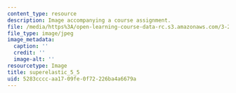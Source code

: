 ```yaml
---
content_type: resource
description: Image accompanying a course assignment.
file: /media/https%3A/open-learning-course-data-rc.s3.amazonaws.com/3-22-mechanical-behavior-of-materials-spring-2008/5283ccccaa1709fe0f72226ba4a6679a_superelastic_5_5.jpg
file_type: image/jpeg
image_metadata:
  caption: ''
  credit: ''
  image-alt: ''
resourcetype: Image
title: superelastic_5_5
uid: 5283cccc-aa17-09fe-0f72-226ba4a6679a
---
```

